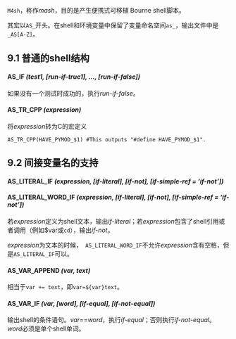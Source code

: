 `M4sh`，称作*mash*，目的是产生便携式可移植 Bourne shell脚本。

其宏以`AS_`开头。在shell和环境变量中保留了变量命名空间`as_`，输出文件中是`_AS[A-Z]`。
## 9.1 普通的shell结构
#### AS_IF *(test1, [run-if-true1], ..., [run-if-false])*
如果没有一个测试时成功的，执行*run-if-false*。
#### AS_TR_CPP *(expression)*
将*expression*转为C的宏定义
```
AS_TR_CPP(HAVE_PYMOD_$1) #This outputs "#define HAVE_PYMOD_$1".
```

## 9.2 间接变量名的支持
#### AS_LITERAL_IF *(expression, [if-literal], [if-not], [if-simple-ref = ‘if-not’])*
#### AS_LITERAL_WORD_IF *(expression, [if-literal], [if-not], [if-simple-ref = ‘if-not’])*
若*expression*定义为shell文本，输出*if-literal*；若*expression*包含了shell引用或者调用（例如$var或`cd`），输出*if-not*。

*expression*为文本的时候，` AS_LITERAL_WORD_IF`不允许*expression*含有空格，但是`AS_LITERAL_IF`可以。


#### AS_VAR_APPEND *(var, text)*
相当于`var += text`，即`var=${var}text`。

#### AS_VAR_IF *(var, [word], [if-equal], [if-not-equal])*
输出shell的条件语句。*var*==*word*，执行*if-equal*；否则执行*if-not-equal*。
*word*必须是单个shell单词。



